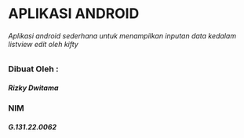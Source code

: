 # APLIKASI ANDROID
###### Aplikasi android sederhana untuk menampilkan inputan data kedalam listview edit oleh kifty

### Dibuat Oleh :
##### Rizky Dwitama
### NIM
##### G.131.22.0062